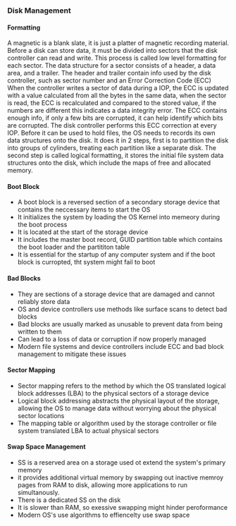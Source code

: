 ### Disk Management

#### Formatting
A magnetic is a blank slate, it is just a platter of magnetic recording material. Before a disk can store data, it must be divided into sectors that the disk controller can read and write. This process is called low level formatting for each sector. The data structure for a sector consists of a header, a data area, and a trailer. The header and trailer contain info used by the disk controller, such as sector number and an Error Correction Code (ECC)
When the controller writes a sector of data during a IOP, the ECC is updated with a value calculated from all the bytes in the same data, when the sector is read, the ECC is recalculated and compared to the stored value, if the numbers are different this indicates a data integrity error. The ECC contains enough info, if only a few bits are corrupted, it can help identify which bits are corrupted. The disk controller performs this ECC correction at every IOP.
Before it can be used to hold files, the OS needs to records its own data structures onto the disk. It does it in 2 steps, first is to partition the disk into groups of cylinders, treating each partition like a separate disk. The second step is called logical formatting, it stores the initial file system data structures onto the disk, which include the maps of free and allocated memory.

#### Boot Block
- A boot block is a reversed section of a  secondary storage device that contains the neccessary items to start the OS
- It initializes the system by loading the OS Kernel into memeory during the boot process
- It is located at the start of the storage device
- It includes the master boot record, GUID partition table which contains the boot loader and the partititon table
- It is essential for the startup of any computer system and if the boot block is curropted, tht system might fail to boot

#### Bad Blocks
- They are sections of a storage device that are damaged and cannot reliably store data
- OS and device controllers use methods like surface scans to detect bad blocks
- Bad blocks are usually marked as unusable to prevent data from being written to them
- Can lead to a loss of data or corruption if now properly managed
- Modern file systems and device controllers include ECC and bad block management to mitigate these issues

#### Sector Mapping
- Sector mapping refers to the method by which the OS translated logical block addresses (LBA) to the physical sectors of a storage device
- Logical block addressing abstracts the physical layout of the storage, allowing the OS to manage data without worrying about the physical sector locations
- The mapping table or algorithm used by the storage controller or file system translated LBA to actual physical sectors

#### Swap Space Management
- SS is a reserved area on a storage used ot extend the system's primary memory
- it provides additional virtual memory by swapping out inactive memroy pages from RAM to disk, allowing more applications to run simultanously.
- There is a dedicated SS on the disk
- It is slower than RAM, so exessive swapping might hinder peroformance
- Modern OS's use algorithms to effiencelty use swap space